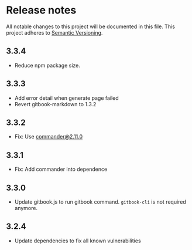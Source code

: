 # Release notes

All notable changes to this project will be documented in this file.
This project adheres to [Semantic Versioning](http://semver.org/).

## 3.3.4

- Reduce npm package size.

## 3.3.3

- Add error detail when generate page failed
- Revert gitbook-markdown to 1.3.2

## 3.3.2

- Fix: Use commander@2.11.0

## 3.3.1

- Fix: Add commander into dependence

## 3.3.0

- Update gitbook.js to run gitbook command.
  `gitbook-cli` is not required anymore.

## 3.2.4

- Update dependencies to fix all known vulnerabilities
